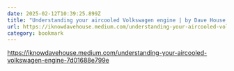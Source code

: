 ```yaml
---
date: 2025-02-12T10:39:25.899Z
title: "Understanding your aircooled Volkswagen engine | by Dave House | Medium"
url: https://iknowdavehouse.medium.com/understanding-your-aircooled-volkswagen-engine-7d01688e799e
category: bookmark
---
```

https://iknowdavehouse.medium.com/understanding-your-aircooled-volkswagen-engine-7d01688e799e
